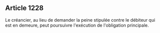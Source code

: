 Article 1228
----
Le créancier, au lieu de demander la peine stipulée contre le débiteur qui est
en demeure, peut poursuivre l'exécution de l'obligation principale.
